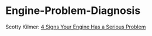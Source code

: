 # Engine-Problem-Diagnosis
Scotty Kilmer: [4 Signs Your Engine Has a Serious Problem](https://youtu.be/UftUt5k4hAU)
